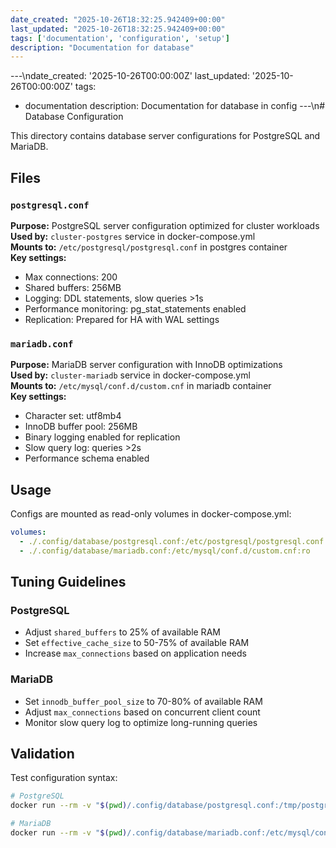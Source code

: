 ```yaml
---
date_created: "2025-10-26T18:32:25.942409+00:00"
last_updated: "2025-10-26T18:32:25.942409+00:00"
tags: ['documentation', 'configuration', 'setup']
description: "Documentation for database"
---
```


---\ndate_created: '2025-10-26T00:00:00Z'
last_updated: '2025-10-26T00:00:00Z'
tags:
- documentation
description: Documentation for database in config
---\n# Database Configuration

This directory contains database server configurations for PostgreSQL and MariaDB.

## Files

### `postgresql.conf`
**Purpose:** PostgreSQL server configuration optimized for cluster workloads  
**Used by:** `cluster-postgres` service in docker-compose.yml  
**Mounts to:** `/etc/postgresql/postgresql.conf` in postgres container  
**Key settings:**
- Max connections: 200
- Shared buffers: 256MB
- Logging: DDL statements, slow queries >1s
- Performance monitoring: pg_stat_statements enabled
- Replication: Prepared for HA with WAL settings

### `mariadb.conf`
**Purpose:** MariaDB server configuration with InnoDB optimizations  
**Used by:** `cluster-mariadb` service in docker-compose.yml  
**Mounts to:** `/etc/mysql/conf.d/custom.cnf` in mariadb container  
**Key settings:**
- Character set: utf8mb4
- InnoDB buffer pool: 256MB
- Binary logging enabled for replication
- Slow query log: queries >2s
- Performance schema enabled

## Usage

Configs are mounted as read-only volumes in docker-compose.yml:
```yaml
volumes:
  - ./.config/database/postgresql.conf:/etc/postgresql/postgresql.conf:ro
  - ./.config/database/mariadb.conf:/etc/mysql/conf.d/custom.cnf:ro
```

## Tuning Guidelines

### PostgreSQL
- Adjust `shared_buffers` to 25% of available RAM
- Set `effective_cache_size` to 50-75% of available RAM
- Increase `max_connections` based on application needs

### MariaDB
- Set `innodb_buffer_pool_size` to 70-80% of available RAM
- Adjust `max_connections` based on concurrent client count
- Monitor slow query log to optimize long-running queries

## Validation

Test configuration syntax:
```bash
# PostgreSQL
docker run --rm -v "$(pwd)/.config/database/postgresql.conf:/tmp/postgresql.conf:ro" postgres:16-alpine postgres --config-file=/tmp/postgresql.conf --version

# MariaDB
docker run --rm -v "$(pwd)/.config/database/mariadb.conf:/etc/mysql/conf.d/custom.cnf:ro" mariadb:11 mysqld --help --verbose
```
